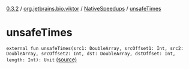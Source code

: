 [0.3.2](../../index.md) / [org.jetbrains.bio.viktor](../index.md) / [NativeSpeedups](index.md) / [unsafeTimes](.)

# unsafeTimes

`external fun unsafeTimes(src1: DoubleArray, srcOffset1: Int, src2: DoubleArray, srcOffset2: Int, dst: DoubleArray, dstOffset: Int, length: Int): Unit` [(source)](https://github.com/JetBrains-Research/viktor/blob/0.3.2/src/main/kotlin/org/jetbrains/bio/viktor/NativeSpeedups.kt#L16)
